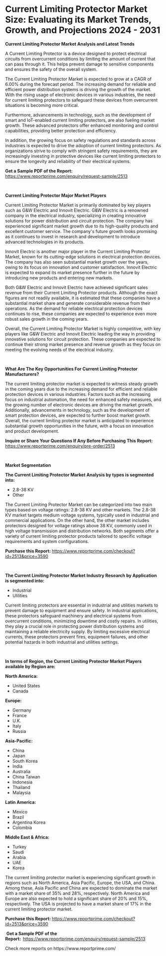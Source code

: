<p><h1>Current Limiting Protector Market Size: Evaluating its Market Trends, Growth, and Projections 2024 - 2031</h1></p><p><strong>Current Limiting Protector Market Analysis and Latest Trends</strong></p>
<p><p>A Current Limiting Protector is a device designed to protect electrical circuits from overcurrent conditions by limiting the amount of current that can pass through it. This helps prevent damage to sensitive components and ensures the safety of the overall system.</p><p>The Current Limiting Protector Market is expected to grow at a CAGR of 6.00% during the forecast period. The increasing demand for reliable and efficient power distribution systems is driving the growth of the market. With the rising usage of electronic devices in various industries, the need for current limiting protectors to safeguard these devices from overcurrent situations is becoming more critical.</p><p>Furthermore, advancements in technology, such as the development of smart and IoT-enabled current limiting protectors, are also fueling market growth. These advanced protectors offer enhanced monitoring and control capabilities, providing better protection and efficiency.</p><p>In addition, the growing focus on safety regulations and standards across industries is expected to drive the adoption of current limiting protectors. As organizations strive to comply with stringent safety requirements, they are increasingly investing in protective devices like current limiting protectors to ensure the longevity and reliability of their electrical systems.</p></p>
<p><strong>Get a Sample PDF of the Report:&nbsp;</strong> <a href="https://www.reportprime.com/enquiry/request-sample/2513">https://www.reportprime.com/enquiry/request-sample/2513</a></p>
<p>&nbsp;</p>
<p><strong>Current Limiting Protector Major Market Players</strong></p>
<p><p>Current Limiting Protector Market is primarily dominated by key players such as G&W Electric and Innovit Electric. G&W Electric is a renowned company in the electrical industry, specializing in creating innovative solutions for power distribution and circuit protection. The company has experienced significant market growth due to its high-quality products and excellent customer service. The company's future growth looks promising as it continues to invest in research and development to introduce advanced technologies in its products.</p><p>Innovit Electric is another major player in the Current Limiting Protector Market, known for its cutting-edge solutions in electrical protection devices. The company has also seen substantial market growth over the years, owing to its focus on innovation and customer satisfaction. Innovit Electric is expected to expand its market presence further in the future by introducing new products and entering new markets.</p><p>Both G&W Electric and Innovit Electric have achieved significant sales revenue from their Current Limiting Protector products. Although the exact figures are not readily available, it is estimated that these companies have a substantial market share and generate considerable revenue from their operations. As the demand for reliable electrical protection devices continues to rise, these companies are expected to experience even more robust sales growth in the coming years.</p><p>Overall, the Current Limiting Protector Market is highly competitive, with key players like G&W Electric and Innovit Electric leading the way in providing innovative solutions for circuit protection. These companies are expected to continue their strong market presence and revenue growth as they focus on meeting the evolving needs of the electrical industry.</p></p>
<p>&nbsp;</p>
<p><strong>What Are The Key Opportunities For Current Limiting Protector Manufacturers?</strong></p>
<p><p>The current limiting protector market is expected to witness steady growth in the coming years due to the increasing demand for efficient and reliable protection devices in various industries. Factors such as the increasing focus on industrial automation, the need for enhanced safety measures, and the growing number of electronic devices are driving the market growth. Additionally, advancements in technology, such as the development of smart protection devices, are expected to further boost market growth. Overall, the current limiting protector market is anticipated to experience substantial growth opportunities in the future, with a focus on innovation and product development.</p></p>
<p><strong>Inquire or Share Your Questions If Any Before Purchasing This Report:</strong> <a href="https://www.reportprime.com/enquiry/pre-order/2513">https://www.reportprime.com/enquiry/pre-order/2513</a></p>
<p>&nbsp;</p>
<p><strong>Market Segmentation</strong></p>
<p><strong>The Current Limiting Protector Market Analysis by types is segmented into:</strong></p>
<p><ul><li>2.8-38 KV</li><li>Other</li></ul></p>
<p><p>The Current Limiting Protector Market can be categorized into two main types based on voltage ratings: 2.8-38 KV and other markets. The 2.8-38 KV market targets medium voltage systems, typically used in industrial and commercial applications. On the other hand, the other market includes protectors designed for voltage ratings above 38 KV, commonly used in high voltage transmission and distribution networks. Both segments offer a variety of current limiting protector products tailored to specific voltage requirements and system configurations.</p></p>
<p><strong>Purchase this Report:&nbsp;</strong><a href="https://www.reportprime.com/checkout?id=2513&price=3590">https://www.reportprime.com/checkout?id=2513&price=3590</a></p>
<p>&nbsp;</p>
<p><strong>The Current Limiting Protector Market Industry Research by Application is segmented into:</strong></p>
<p><ul><li>Industrial</li><li>Ulilities</li></ul></p>
<p><p>Current limiting protectors are essential in industrial and utilities markets to prevent damage to equipment and ensure safety. In industrial applications, these protectors safeguard machinery and electrical systems from overcurrent conditions, minimizing downtime and costly repairs. In utilities, they play a crucial role in protecting power distribution systems and maintaining a reliable electricity supply. By limiting excessive electrical currents, these protectors prevent fires, equipment failures, and other potential hazards in both industrial and utilities settings.</p></p>
<p>&nbsp;</p>
<p><strong>In terms of Region, the Current Limiting Protector Market Players available by Region are:</strong></p>
<p>
    <p> <strong> North America: </strong>
        <ul>
            <li>United States</li>
            <li>Canada</li>
        </ul>
        </p> 
    <p> <strong> Europe: </strong>
        <ul>
            <li>Germany</li>
            <li>France</li>
            <li>U.K.</li>
            <li>Italy</li>
            <li>Russia</li>
        </ul>
        </p> 
    <p> <strong> Asia-Pacific: </strong>
        <ul>
            <li>China</li>
            <li>Japan</li>
            <li>South Korea</li>
            <li>India</li>
            <li>Australia</li>
            <li>China Taiwan</li>
            <li>Indonesia</li>
            <li>Thailand</li>
            <li>Malaysia</li>
        </ul>
        </p> 
    <p> <strong> Latin America: </strong>
        <ul>
            <li>Mexico</li>
            <li>Brazil</li>
            <li>Argentina Korea</li>
            <li>Colombia</li>
        </ul>
        </p> 
    <p> <strong> Middle East & Africa: </strong>
        <ul>
            <li>Turkey</li>
            <li>Saudi</li>
            <li>Arabia</li>
            <li>UAE</li>
            <li>Korea</li>
        </ul>
    </p>
    </p>
<p><p>The current limiting protector market is experiencing significant growth in regions such as North America, Asia Pacific, Europe, the USA, and China. Among these, Asia Pacific and China are expected to dominate the market with a market share of 35% and 28%, respectively. North America and Europe are also expected to hold a significant share of 20% and 15%, respectively. The USA is projected to have a market share of 17% in the current limiting protector market.</p></p>
<p><strong>Purchase this Report: </strong><a href="https://www.reportprime.com/checkout?id=2513&price=3590">https://www.reportprime.com/checkout?id=2513&price=3590</a></p>
<p>&nbsp;<strong>Get a Sample PDF of the Report:&nbsp;&nbsp;</strong><a href="https://www.reportprime.com/enquiry/request-sample/2513">https://www.reportprime.com/enquiry/request-sample/2513</a></p>
<p><strong></strong></p>
<p>Check more reports on https://www.reportprime.com/</p>